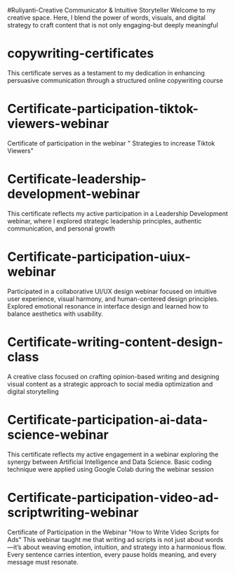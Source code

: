 #Ruliyanti-Creative Communicator & Intuitive Storyteller
Welcome to my creative space. Here, I blend the power of words, visuals, and digital strategy to craft content that is not only engaging-but deeply meaningful
# copywriting-certificates
This certificate serves as a testament to my dedication in enhancing persuasive communication through a structured online copywriting course
# Certificate-participation-tiktok-viewers-webinar
Certificate of participation in the webinar " Strategies to increase Tiktok Viewers" 
# Certificate-leadership-development-webinar
This certificate reflects my active participation in a Leadership Development webinar, where I explored strategic leadership principles, authentic communication, and personal growth
# Certificate-participation-uiux-webinar
Participated in a collaborative UI/UX design webinar focused on intuitive user experience, visual harmony, and human-centered design principles.  
Explored emotional resonance in interface design and learned how to balance aesthetics with usability.
# Certificate-writing-content-design-class
A creative class focused on crafting opinion-based writing and designing visual content as a strategic approach to social media optimization and digital storytelling
# Certificate-participation-ai-data-science-webinar
This certificate reflects my active engagement in a webinar exploring the synergy between Artificial Intelligence and Data Science. Basic coding technique were applied using Google Colab during the webinar session
# Certificate-participation-video-ad-scriptwriting-webinar
Certificate of Participation in the Webinar "How to Write Video Scripts for Ads" This webinar taught me that writing ad scripts is not just about words—it’s about weaving emotion, intuition, and strategy into a harmonious flow.
Every sentence carries intention, every pause holds meaning, and every message must resonate.
